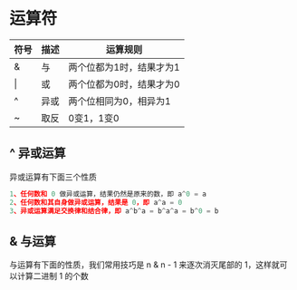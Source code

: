 # 运算符

|  符号   | 描述  | 运算规则|
|  ----  | ----  | ----|
| &  | 与 | 两个位都为1时，结果才为1|
| \|  | 或 | 两个位都为0时，结果才为0|
| ^  | 异或 | 两个位相同为0，相异为1|
| ~  | 取反 | 0变1，1变0|

## ^ 异或运算

异或运算有下面三个性质

```js
1、任何数和 0 做异或运算，结果仍然是原来的数，即 a^0 = a
2、任何数和其自身做异或运算，结果是 0，即 a^a = 0
3、异或运算满足交换律和结合律，即 a^b^a = b^a^a = b^0 = b

```

## & 与运算

与运算有下面的性质，我们常用技巧是 n & n - 1 来逐次消灭尾部的 1，这样就可以计算二进制 1 的个数
